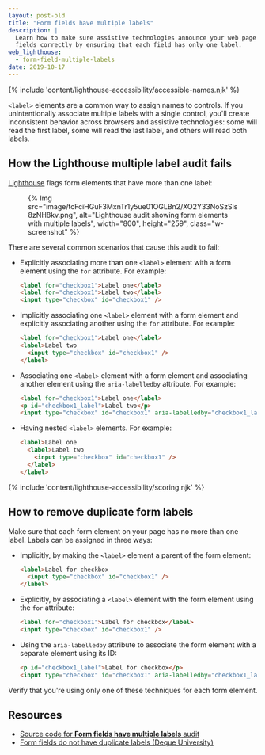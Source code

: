 ```yaml
---
layout: post-old
title: "Form fields have multiple labels"
description: |
  Learn how to make sure assistive technologies announce your web page's form
  fields correctly by ensuring that each field has only one label.
web_lighthouse:
  - form-field-multiple-labels
date: 2019-10-17
---
```


{% include 'content/lighthouse-accessibility/accessible-names.njk' %}

`<label>` elements are a common way to assign names to controls.
If you unintentionally associate multiple labels with a single control,
you'll create inconsistent behavior across browsers and assistive technologies:
some will read the first label, some will read the last label,
and others will read both labels.

## How the Lighthouse multiple label audit fails

[Lighthouse](https://developers.google.com/web/tools/lighthouse/)
flags form elements that have more than one label:

<figure class="w-figure">
  {% Img src="image/tcFciHGuF3MxnTr1y5ue01OGLBn2/XO2Y33NoSzSis8zNH8kv.png", alt="Lighthouse audit showing form elements with multiple labels", width="800", height="259", class="w-screenshot" %}
</figure>

There are several common scenarios that cause this audit to fail:

- Explicitly associating more than one `<label>` element
  with a form element using the `for` attribute. For example:

  ```html
  <label for="checkbox1">Label one</label>
  <label for="checkbox1">Label two</label>
  <input type="checkbox" id="checkbox1" />
  ```

- Implicitly associating one `<label>` element with a form element
  and explicitly associating another using the `for` attribute. For example:

  ```html
  <label for="checkbox1">Label one</label>
  <label>Label two
    <input type="checkbox" id="checkbox1" />
  </label>
  ```

- Associating one `<label>` element with a form element
  and associating another element using the `aria-labelledby` attribute.
  For example:

  ```html
  <label for="checkbox1">Label one</label>
  <p id="checkbox1_label">Label two</p>
  <input type="checkbox" id="checkbox1" aria-labelledby="checkbox1_label" />
  ```

- Having nested `<label>` elements. For example:

  ```html
  <label>Label one
    <label>Label two
      <input type="checkbox" id="checkbox1" />
    </label>
  </label>
  ```

{% include 'content/lighthouse-accessibility/scoring.njk' %}

## How to remove duplicate form labels

Make sure that each form element on your page has no more than one label.
Labels can be assigned in three ways:
- Implicitly, by making the `<label>` element a parent of the form element:

  ```html
  <label>Label for checkbox
    <input type="checkbox" id="checkbox1" />
  </label>
  ```

- Explicitly, by associating a `<label>` element with the form element
  using the `for` attribute:

  ```html
  <label for="checkbox1">Label for checkbox</label>
  <input type="checkbox" id="checkbox1" />
  ```

- Using the `aria-labelledby` attribute to associate the form element
  with a separate element using its ID:

  ```html
  <p id="checkbox1_label">Label for checkbox</p>
  <input type="checkbox" id="checkbox1" aria-labelledby="checkbox1_label" />
  ```

Verify that you're using only one of these techniques for each form element.

## Resources
- <a href="https://github.com/GoogleChrome/lighthouse/blob/master/lighthouse-core/audits/accessibility/form-field-multiple-labels.js" rel="noopener">Source code for **Form fields have multiple labels** audit</a>
- <a href="https://dequeuniversity.com/rules/axe/3.3/form-field-multiple-labels" rel="noopener">Form fields do not have duplicate labels (Deque University)</a>
